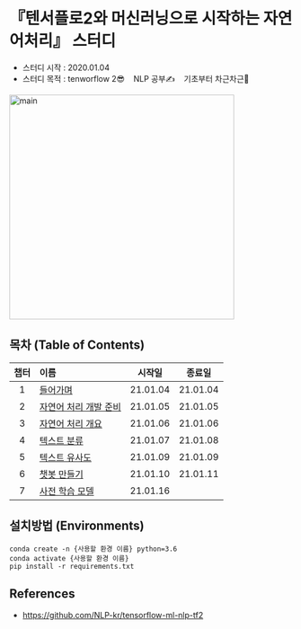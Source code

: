 
# 『텐서플로2와 머신러닝으로 시작하는 자연어처리』 스터디
- 스터디 시작 : 2020.01.04
- 스터디 목적 : tenworflow 2😎 &nbsp;&nbsp; NLP 공부✍️ &nbsp;&nbsp; 기초부터 차근차근😤

<img width="400" alt="main" src="https://user-images.githubusercontent.com/21326503/102883655-b60b3080-4493-11eb-96a5-8686248d474f.png">

## 목차 (Table of Contents)
|챕터|이름|시작일|종료일|
|:---:|:---|:---:|:---:|
|1|[들어가며](./ch1.들어가며/)|21.01.04|21.01.04|
|2|[자연어 처리 개발 준비](./ch2.자연어처리_개발준비)|21.01.05|21.01.05|
|3|[자연어 처리 개요](./ch3.자연어처리_개요)|21.01.06|21.01.06|
|4|[텍스트 분류](./ch4.텍스트분류)|21.01.07|21.01.08|
|5|[텍스트 유사도](./ch5.텍스트유사도)|21.01.09|21.01.09|
|6|[챗봇 만들기](./ch6.챗봇만들기)|21.01.10|21.01.11|
|7|[사전 학습 모델](./ch7.사전학습모델)|21.01.16||


## 설치방법 (Environments)
```
conda create -n {사용할 환경 이름} python=3.6
conda activate {사용할 환경 이름}
pip install -r requirements.txt
```
## References
- https://github.com/NLP-kr/tensorflow-ml-nlp-tf2
